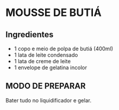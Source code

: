 # MOUSSE DE BUTIÁ

## Ingredientes

- 1 copo e meio de polpa de butiá (400ml)
- 1 lata de leite condensado
- 1 lata de creme de leite
- 1 envelope de gelatina incolor

## MODO DE PREPARAR

Bater tudo no liquidificador e gelar.
